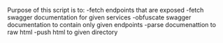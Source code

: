 Purpose of this script is to:
-fetch endpoints that are exposed
-fetch swagger documentation for given services
-obfuscate swagger documentation to contain only given endpoints
-parse documenattion to raw html
-push html to given directory
